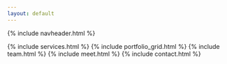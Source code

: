 ```yaml
---
layout: default
---
```

{% include navheader.html %}

{% include services.html %}
{% include portfolio_grid.html %}
{% include team.html %}
{% include meet.html %}
{% include contact.html %}
